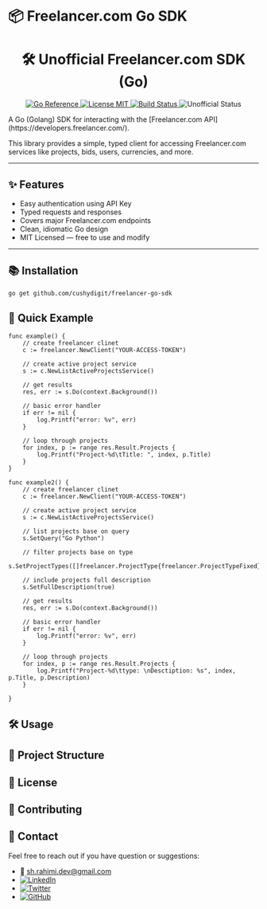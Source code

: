 # 📦 Freelancer.com Go SDK
<h1 align="center">
    🛠️ Unofficial Freelancer.com SDK (Go) 
</h1>
<p align="center">
    <a href="https://pkg.go.dev/github.com/cushydigit/go-freelancer-sdk">
        <img src="https://pkg.go.dev/badge/github.com/cushydigit/go-freelancer-sdk.svg" alt="Go Reference">
    </a>
    <a href="https://github.com/cushydigit/go-freealncer-sdk/LICENSE">
        <img src="https://img.shields.io/badge/license-MIT-blue.svg" alt="License MIT">
    </a>
    <a href="https://github.com/yourusername/freelancer-go-sdk/actions">
        <img src="https://img.shields.io/github/actions/workflow/status/cushydigit/go-freelancer-sdk/test.yml?branch=main" alt="Build Status">
    </a>
    <img src="https://img.shields.io/badge/status-unofficial-orange" alt="Unofficial Status">
  </a>
</p>
A Go (Golang) SDK for interacting with the [Freelancer.com API](https://developers.freelancer.com/).

This library provides a simple, typed client for accessing Freelancer.com services like projects, bids, users, currencies, and more.

---

## ✨ Features

- Easy authentication using API Key
- Typed requests and responses
- Covers major Freelancer.com endpoints
- Clean, idiomatic Go design
- MIT Licensed — free to use and modify

---

## 📚 Installation

```bash
go get github.com/cushydigit/freelancer-go-sdk
```

## 🚀 Quick Example

```
func example() {
	// create freelancer clinet
	c := freelancer.NewClient("YOUR-ACCESS-TOKEN")

	// create active project service 
	s := c.NewListActiveProjectsService()

	// get results
	res, err := s.Do(context.Background())

	// basic error handler
	if err != nil {
		log.Printf("error: %v", err)
	} 

	// loop through projects
	for index, p := range res.Result.Projects {
		log.Printf("Project-%d\tTitle: ", index, p.Title)
	}
}

```
```
func example2() {
	// create freelancer clinet
	c := freelancer.NewClient("YOUR-ACCESS-TOKEN")

	// create active project service 
	s := c.NewListActiveProjectsService()

	// list projects base on query
	s.SetQuery("Go Python")

	// filter projects base on type
	s.SetProjectTypes([]freelancer.ProjectType{freelancer.ProjectTypeFixed})

	// include projects full description
	s.SetFullDescription(true)

	// get results
	res, err := s.Do(context.Background())

	// basic error handler
	if err != nil {
		log.Printf("error: %v", err)
	} 

	// loop through projects
	for index, p := range res.Result.Projects {
		log.Printf("Project-%d\ttype: \nDesctiption: %s", index, p.Title, p.Description)
	}

}
```
## 🛠️ Usage

## 📂 Project Structure

## 📄 License

## 🤝 Contributing

## 📣 Contact

Feel free to reach out if you have question or suggestions:
- 📧 sh.rahimi.dev@gmail.com
- [![LinkedIn](https://upload.wikimedia.org/wikipedia/commons/0/01/LinkedIn_Logo_2013.svg)](https://www.linkedin.com/in/shahinrahimi)
- [![Twitter](https://upload.wikimedia.org/wikipedia/commons/6/60/Twitter_Logo_2021.svg)](https://twitter.com/cushydigit)
- [![GitHub](https://upload.wikimedia.org/wikipedia/commons/9/91/Octicons-mark-github.svg)](https://github.com/cushydigit)





